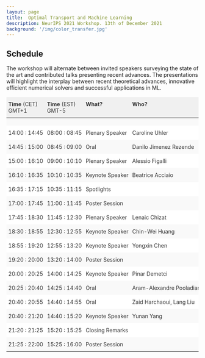 ```yaml
---
layout: page
title:  Optimal Transport and Machine Learning  
description: NeurIPS 2021 Workshop. 13th of December 2021
background: '/img/color_transfer.jpg'
---
```


## Schedule

The workshop will alternate between invited speakers surveying the state of the art and contributed
talks presenting recent advances. The presentations will highlight the interplay between recent
theoretical advances, innovative efficient numerical solvers and successful applications in ML.

<style type="text/css">
.tg  {border:none;border-collapse:collapse;border-color:#ccc;border-spacing:0;}
.tg td{background-color:#fff;border-color:#ccc;border-style:solid;border-width:0px;color:#333;
  sans-serif;font-size:14px;overflow:hidden;padding:10px 5px;word-break:normal;}
.tg th{background-color:#f0f0f0;border-color:#ccc;border-style:solid;border-width:0px;color:#333;
  sans-serif;font-size:14px;font-weight:normal;overflow:hidden;padding:10px 5px;word-break:normal;}
.tg .tg-0pky{border-color:inherit;text-align:left;vertical-align:top}
.tg .tg-btxf{background-color:#f9f9f9;border-color:inherit;text-align:left;vertical-align:top}
</style>

<table class="tg" style="white-space:nowrap;">
<thead>
  <tr>
    <th class="tg-0pky"><b>Time</b> (CET) <br> GMT+1</th>
    <th class="tg-0pky"><b>Time</b> (EST) <br> GMT-5</th>
    <th class="tg-0pky"><b>What?</b></th>
    <th class="tg-0pky"><b>Who?</b></th>
    <th class="tg-0pky"></th>
  </tr>
</thead>
<tbody>
  <tr>
    <td class="tg-btxf"></td>
    <td class="tg-btxf"></td>
    <td class="tg-btxf"></td>
    <td class="tg-btxf"></td>
    <td class="tg-btxf"></td>
  </tr>
  <tr>
    <td class="tg-0pky">14:00 : 14:45</td>
    <td class="tg-0pky">08:00 : 08:45</td>
    <td class="tg-0pky">Plenary Speaker</td>
    <td class="tg-0pky">Caroline Uhler</td>
    <td class="tg-0pky"><details>
    <summary>Optimal Transport in the Biomedical Sciences: Challenges and Opportunities</summary>
    <br>
    ...
    </details></td>
  </tr>
  <tr>
    <td class="tg-btxf">14:45 : 15:00</td>
    <td class="tg-btxf">08:45 : 09:00</td>
    <td class="tg-btxf">Oral</td>
    <td class="tg-btxf">Danilo Jimenez Rezende</td>
    <td class="tg-btxf"><details>
    <summary>Implicit Riemannian Concave Potential Maps</summary>
    <br>
    We are interested in the challenging problem of modelling densities on Riemannian manifolds with a known symmetry group using normalising flows. This has many potential applications in physical sciences such as molecular dynamics and quantum simulations. In this work we combine ideas from implicit neural layers and optimal transport theory to propose a generalisation of existing work on exponential map flows, Implicit Riemannian Concave Potential Maps, IRCPMs. IRCPMs have some nice properties such as simplicity of incorporating knowledge about symmetries and are less expensive then ODE-flows. We provide an initial theoretical analysis of its properties and layout sufficient conditions for stable optimisation. Finally, we illustrate the properties of IRCPMs with density learning experiments on tori and spheres.
    </details></td>
  </tr>
  <tr>
    <td class="tg-0pky">15:00 : 16:10</td>
    <td class="tg-0pky">09:00 : 10:10</td>
    <td class="tg-0pky">Plenary Speaker</td>
    <td class="tg-0pky">Alessio Figalli</td>
    <td class="tg-0pky"><details>
    <summary>Regularity Theory of Optimal Transport Maps</summary>
    <br>
    In optimal transport, understanding the regularity of optimal maps is an important topic. This lecture aims to present the regularity theory for optimal maps, explain the connection to Monge-Ampère type equations, and overview the most fundamental results available.
    </details></td>
  </tr>
  <tr>
    <td class="tg-btxf">16:10 : 16:35</td>
    <td class="tg-btxf">10:10 : 10:35</td>
    <td class="tg-btxf">Keynote Speaker</td>
    <td class="tg-btxf">Beatrice Acciaio</td>
    <td class="tg-btxf"><details>
    <summary>Generative Adversarial Learning with Adapted Distances</summary>
    <br>
    Generative Adversarial Networks (GANs) have proven to be a powerful framework for learning to draw samples from complex distributions. In this talk I will discuss the challenge of learning sequential data via GANs. This notably requires the choice of a loss function that reflects the discrepancy between (measures on) paths. To take on this task, we employ adapted versions of optimal transport distances, that result from imposing a temporal causality constraint on classical transport problems. This constraint provides a natural framework to parameterize the cost function that is learned by the discriminator as a robust (worst-case) distance. We then employ a modification of the empirical measure, to ensure consistency of the estimators. Following Genevay et al. (2018), we also include an entropic penalization term which allows for the use of the Sinkhorn algorithm when computing the optimal transport cost.
    </details></td>
  </tr>
  <tr>
    <td class="tg-0pky">16:35 : 17:15</td>
    <td class="tg-0pky">10:35 : 11:15</td>
    <td class="tg-0pky">Spotlights</td>
    <td class="tg-0pky"></td>
    <td class="tg-0pky"></td>
  </tr>
  <tr>
    <td class="tg-btxf">17:00 : 17:45</td>
    <td class="tg-btxf">11:00 : 11:45</td>
    <td class="tg-btxf">Poster Session</td>
    <td class="tg-btxf"></td>
    <td class="tg-btxf"></td>
  </tr>
  <tr>
    <td class="tg-0pky">17:45 : 18:30</td>
    <td class="tg-0pky">11:45 : 12:30</td>
    <td class="tg-0pky">Plenary Speaker</td>
    <td class="tg-0pky">Lenaic Chizat</td>
    <td class="tg-0pky"><details>
    <summary>Entropic Regularization of Optimal Transport as a Statistical Regularization</summary>
    <br>
The squared 2-Wasserstein distance is a natural loss to compare probability distributions in generative models or density fitting tasks thanks to its « informative »  gradient, but this loss suffers from a poor sample and computational complexity compared to alternative losses such as kernel MMD. Adding an entropic regularization and debiaising the resulting quantity (yielding the Sinkhorn divergence) mitigates these downsides  but also leads to a degradation of the discriminative power of the loss and of the quality of its gradients.  

In order to understand the trade-offs at play, we propose to study entropic regularization as one typically studies regularization in Machine Learning: by discussing the optimization, estimation and approximation errors, and their trade-offs, covering in passing a variety of recent works in the field. The analysis, complemented with numerical experiments, suggests that entropic regularization actually improves the quality and efficiency of the estimation of the squared 2-Wasserstein distance, compared to the plug-in (i.e unregularized) estimator.
    </details></td>
  </tr>
  <tr>
    <td class="tg-btxf">18:30 : 18:55</td>
    <td class="tg-btxf">12:30 : 12:55</td>
    <td class="tg-btxf">Keynote Speaker</td>
    <td class="tg-btxf">Chin-Wei Huang</td>
    <td class="tg-btxf"><details>
    <summary>Optimal Transport and Probability Flows</summary>
    <br>
    In this talk, I will present some recent work at the intersection of optimal transport (OT) and probability flows. Optimal transport is an elegant theory that has diverse downstream applications. For likelihood estimation in particular, there has been a recent interest in using parametric invertible models (aka normalizing flows) to approximate the data distribution of interest. I will present my recent work on parameterizing flows using a neural convex potential, which is inspired by Brenier's theorem. In addition, I will cover a few other recently proposed probability flow models related to OT.
    </details></td>
  </tr>
  <tr>
    <td class="tg-0pky">18:55 : 19:20</td>
    <td class="tg-0pky">12:55 : 13:20</td>
    <td class="tg-0pky">Keynote Speaker</td>
    <td class="tg-0pky">Yongxin Chen</td>
    <td class="tg-0pky"><details>
    <summary>Graphical Optimal Transport and its Applications</summary>
    <br>
    Multi-marginal optimal transport (MOT) is a generalization of optimal transport theory to settings with possibly more than two marginals. The computation of the solutions to MOT problems has been a longstanding challenge. In this talk, we introduce graphical optimal transport, a special class of MOT problems. We consider MOT problems from a probabilistic graphical model perspective and point out an elegant connection between the two when the underlying cost for optimal transport allows a graph structure. In particular, an entropy regularized MOT is equivalent to a Bayesian marginal inference problem for probabilistic graphical models with the additional requirement that some of the marginal distributions are specified. This relation on the one hand extends the optimal transport as well as the probabilistic graphical model theories, and on the other hand leads to fast algorithms for MOT by leveraging the well-developed algorithms in Bayesian inference. We will cover recent developments of graphical optimal transport in theory and algorithms. We will also go over several applications in aggregate filtering and mean field games.
    </details></td>
  </tr>
  <tr>
    <td class="tg-btxf">19:20 : 20:00</td>
    <td class="tg-btxf">13:20 : 14:00</td>
    <td class="tg-btxf">Poster Session</td>
    <td class="tg-btxf"></td>
    <td class="tg-btxf"></td>
  </tr>
  <tr>
    <td class="tg-0pky">20:00 : 20:25</td>
    <td class="tg-0pky">14:00 : 14:25</td>
    <td class="tg-0pky">Keynote Speaker</td>
    <td class="tg-0pky">Pinar Demetci</td>
    <td class="tg-0pky"><details>
    <summary>TBD</summary>
    <br>
    ...
    </details></td>
  </tr>
  <tr>
    <td class="tg-btxf">20:25 : 20:40</td>
    <td class="tg-btxf">14:25 : 14:40</td>
    <td class="tg-btxf">Oral</td>
    <td class="tg-btxf">Aram-Alexandre Pooladian</td>
    <td class="tg-btxf"><details>
    <summary>Entropic Estimation of Optimal Transport Maps</summary>
    <br>
    We develop a computationally tractable method for estimating the optimal map between two distributions over  with rigorous finite-sample guarantees. Leveraging an entropic version of Brenier's theorem, we show that our estimator---the barycentric projection of the optimal entropic plan---is easy to compute using Sinkhorn's algorithm. As a result, unlike current approaches for map estimation, which are slow to evaluate when the dimension or number of samples is large, our approach is parallelizable and extremely efficient even for massive data sets. Under smoothness assumptions on the optimal map, we show that our estimator enjoys comparable statistical performance to other estimators in the literature, but with much lower computational cost. We showcase the efficacy of our proposed estimator through numerical examples. Our proofs are based on a modified duality principle for entropic optimal transport and on a method for approximating optimal entropic plans due to Pal (2019).
    </details></td>
  </tr>
  <tr>
    <td class="tg-0pky">20:40 : 20:55</td>
    <td class="tg-0pky">14:40 : 14:55</td>
    <td class="tg-0pky">Oral</td>
    <td class="tg-0pky">Zaid Harchaoui, Lang Liu</td>
    <td class="tg-0pky"><details>
    <summary>Discrete Schrödinger Bridges with Applications to Two-Sample Homogeneity Testing</summary>
    <br>
    We introduce an entropy-regularized statistic that defines a divergence between probability distributions. The statistic is the transport cost of a coupling which admits an expression as a weighted average of Monge couplings with respect to a Gibbs measure. This coupling is related to the static Schrödinger bridge given a finite number of particles. We establish the asymptotic consistency of the statistic as the sample size goes to infinity and show that the population limit is the solution of Föllmer's entropy-regularized optimal transport. The proof technique relies on a chaos decomposition for paired samples. We illustrate the interest of the approach on the two-sample homogeneity testing problem.
    </details></td>
  </tr>
  <tr>
    <td class="tg-btxf">20:40 : 21:20</td>
    <td class="tg-btxf">14:40 : 15:20</td>
    <td class="tg-btxf">Keynote Speaker</td>
    <td class="tg-btxf">Yunan Yang</td>
    <td class="tg-btxf"><details>
    <summary>Benefits of using Optimal Transport in Computational Learning and Inversion</summary>
    <br>
    Understanding the generalization capacity has been a central topic in mathematical machine learning. In this talk, I will present a generalized weighted least-squares optimization method for computational learning and inversion with noisy data. In particular, using the Wasserstein metric as the objective function and implementing the Wasserstein gradient flow (or Wasserstein natural gradient descent method) fall into the framework. The weighting scheme encodes both a priori knowledge on the object to be learned and a strategy to weight the contribution of different data points in the loss function. We will see that appropriate weighting from prior knowledge can greatly improve the generalization capability of the learned model.
    </details></td>
  </tr>
  <tr>
    <td class="tg-0pky">21:20 : 21:25</td>
    <td class="tg-0pky">15:20 : 15:25</td>
    <td class="tg-0pky">Closing Remarks</td>
    <td class="tg-0pky"></td>
    <td class="tg-0pky"></td>
  </tr>
  <tr>
    <td class="tg-btxf">21:25 : 22:00</td>
    <td class="tg-btxf">15:25 : 16:00</td>
    <td class="tg-btxf">Poster Session</td>
    <td class="tg-btxf"></td>
    <td class="tg-btxf"></td>
  </tr>
</tbody>
</table>
